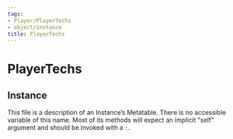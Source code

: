 ```yaml
---
tags:
- Player/PlayerTechs
- object/instance
title: PlayerTechs
---
```

# PlayerTechs
## Instance
This file is a description of an Instance’s Metatable. There is no accessible variable of this name. Most of its methods will expect an implicit "self" argument and should be invoked with a `:`.
